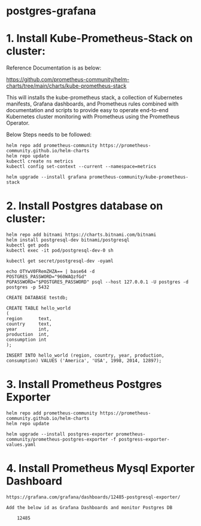 # postgres-grafana

# 1. Install Kube-Prometheus-Stack on cluster:  

Reference Documentation is as below:  

https://github.com/prometheus-community/helm-charts/tree/main/charts/kube-prometheus-stack

This will installs the kube-prometheus stack, a collection of Kubernetes manifests, Grafana dashboards, and Prometheus rules combined with documentation and scripts to provide easy to operate end-to-end Kubernetes cluster monitoring with Prometheus using the Prometheus Operator.

Below Steps needs to be followed:

    helm repo add prometheus-community https://prometheus-community.github.io/helm-charts
    helm repo update
    kubectl create ns metrics
    kubectl config set-context --current --namespace=metrics

    helm upgrade --install grafana prometheus-community/kube-prometheus-stack

# 2. Install Postgres database on cluster:  

    helm repo add bitnami https://charts.bitnami.com/bitnami
    helm install postgresql-dev bitnami/postgresql
    kubectl get pods 
    kubectl exec -it pod/postgresql-dev-0 sh

    kubectl get secret/postgresql-dev -oyaml

    echo OTYwV0FRemZHZA== | base64 -d
    POSTGRES_PASSWORD="960WAQzfGd"
    PGPASSWORD="$POSTGRES_PASSWORD" psql --host 127.0.0.1 -U postgres -d postgres -p 5432

    CREATE DATABASE testdb;

    CREATE TABLE hello_world 
    (
    region      text,
    country     text,
    year        int,
    production  int,
    consumption int
    );

    INSERT INTO hello_world (region, country, year, production, consumption) VALUES ('America', 'USA', 1998, 2014, 12897);



# 3. Install Prometheus Postgres Exporter  

    helm repo add prometheus-community https://prometheus-community.github.io/helm-charts
    helm repo update

    helm upgrade --install postgres-exporter prometheus-community/prometheus-postgres-exporter -f postgress-exporter-values.yaml

# 4. Install Prometheus Mysql Exporter Dashboard  

    https://grafana.com/grafana/dashboards/12485-postgresql-exporter/

    Add the below id as Grafana Dashboards and monitor Postgres DB 
    
        12485